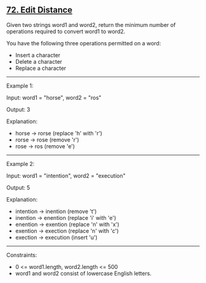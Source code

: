 ## [72. Edit Distance](https://leetcode.com/problems/edit-distance/)

Given two strings word1 and word2, return the minimum number of operations required to convert word1 to word2.

You have the following three operations permitted on a word:

- Insert a character
- Delete a character
- Replace a character
 
---
Example 1:

Input: word1 = "horse", word2 = "ros"

Output: 3

Explanation: 
- horse -> rorse (replace 'h' with 'r')
- rorse -> rose (remove 'r')
- rose -> ros (remove 'e')

---
Example 2:

Input: word1 = "intention", word2 = "execution"

Output: 5

Explanation: 
- intention -> inention (remove 't')
- inention -> enention (replace 'i' with 'e')
- enention -> exention (replace 'n' with 'x')
- exention -> exection (replace 'n' with 'c')
- exection -> execution (insert 'u')
 
---
Constraints:
- 0 <= word1.length, word2.length <= 500
- word1 and word2 consist of lowercase English letters.
